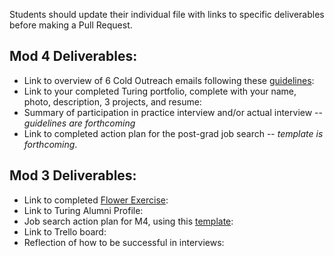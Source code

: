 Students should update their individual file with links to specific deliverables before making a Pull Request.

## Mod 4 Deliverables:
* Link to overview of 6 Cold Outreach emails following these [guidelines](https://github.com/turingschool/career-development-curriculum/blob/master/module_four/cold_outreach_deliverable_guidelines.md):
* Link to your completed Turing portfolio, complete with your name, photo, description, 3 projects, and resume:
* Summary of participation in practice interview and/or actual interview -- *guidelines are forthcoming*
* Link to completed action plan for the post-grad job search -- *template is forthcoming*. 

## Mod 3 Deliverables:

* Link to completed [Flower Exercise](https://github.com/turingschool/professional_skills/blob/master/files/Career%20Unit%20-%20The%20Flower%20Diagram.pdf):
* Link to Turing Alumni Profile:
* Job search action plan for M4, using this [template](https://github.com/turingschool/career-development-curriculum/blob/master/module_three/mod_4_action_plan_template.md):
* Link to Trello board:
* Reflection of how to be successful in interviews: 
